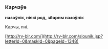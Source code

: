 ### Карчэўе
**назоўнік, ніякі род, зборны назоўнік**

Карчы, пні.

<a rel="author">[http://rv-blr.com/](http://rv-blr.com/slounik.jsp?letterId=0&maskId=0&pageId=1348)</a>

